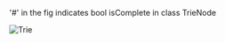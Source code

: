 '#' in the fig indicates bool isComplete in class TrieNode

![Trie](https://user-images.githubusercontent.com/86003701/236671189-5824652a-92ae-463c-ada9-1d15f0d4557f.png)
